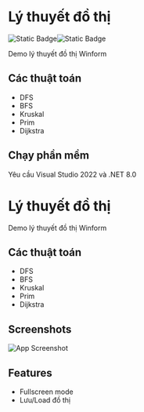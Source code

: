 
# Lý thuyết đồ thị
![Static Badge](https://img.shields.io/badge/Open_in_Visual_Studio_Code-%23007ACC.svg?style=flat-square&logo=data%3Aimage%2Fpng%3Bbase64%2CiVBORw0KGgoAAAANSUhEUgAAADAAAAAwCAYAAABXAvmHAAAACXBIWXMAAAsTAAALEwEAmpwYAAADv0lEQVR4nO2ZvWsUQRjGZ97VJogfaSSFQbC5bWyUYGMRsbWwsBObgIWFMWBmLid4gtGZBNTOzn9ABEHZGMzsLRo%2FCk935hRUSBELQQIKIrkLEjMyG8479T5mde8L7oEpd%2Bf57b4z88wMQn311VfH5FBxDKhY2sZfPXMfFA%2BjXhIQMQbUXwfqayctNty5ona94suUVzyFshpQNwuoGAcqNoz5cosAKu21ATmQ11tRd0ljTMRstXGoDRC11Nzqsuutjh%2B4pwc67RyhbLAFE3GrlnmoA%2FCrecWV1NzqBNIad8j8vQFMhFfPPDQDqIBk2m8%2BvbgLiHjSyDzYA3xsr%2FnMoyGgvmpmHmwB5oq6febP%2B%2FvMHG9jHloCYAYMD0cQC%2FfGNj8ZHAQiVmzNQ%2BIA194MYq4C4EoDU%2BuYyWl0%2B7Zj86gzKUaB%2BF%2FjmIdEAfibYeDybWS%2BqhkgNJ0famieiuNARCmWeSJKkM6dTgwAuFr803ylyU8Ok0dqPjeZOwPE%2FxHvy4t36LzYb55PDoDJz%2FUBNksKmLxYnVcgLWjcksFE3EF0YUf5HYkBYC4vNwQolxSTD9GVwm5MxPWY5tdMFvqzXzexMaA1xkxdsoEAJktwYTFOySwjIkZqdesmPY0Cl2eByx%2FNIZSG7HMNNNe4ZKh%2FF40HO%2Bv157ZiIQMWngSmvlv9jct5Demg1lf%2FbsZIs77cVq3EDiscBS6%2FWUFcDTVkHlUDfEAkOGTTj9vSKMHDEeDyixWEadnnGhP%2FPpqYH7Ttwm0pABEjkAm%2BRF%2FYEgKz8L5Z0TsO4KQXjgIR36KSyAQarryyhgAuPyCuOldCQMXJaBBWD8opA5G3hzCTACu0fxADyZ2tGw3Suc1Zx%2FpPRAvfXXQjbMc0qjGm%2FqXmi5KBeFGKAwFMLUcRvZUAmPrTVlmG%2Bg%2FRlNiNubweD0KuAVOtixJA%2Fc9NzK8DFRdRNlsJc6xAY0FsxvM7iOeTD3NA%2Fcf1s7v%2FyaF%2B7Tg9o85YRY%2Ff%2F8Y7NFtINk4jujAMRLz9O%2F76gdmkN3rUYeFx4DLeuOCyBKyQ3IYm0sT8oDFcLhkzLtAJyy3lTDgKXH2NW1Ju8uuAxmZzji7M70FxNVM4CFytdBjgPzX7eh8wudS7AEbT%2BSFgUvUugBEr7AKuniQC4LX7aLGsbH4Ac%2Bn9L0DKK051BiCCCLZgrm79E4AXHa%2Bf69zxevWBAZeztgCprrrgqJLJQsDkRgOAbr1iqgi4HIsOybjSDpe9dclXlsPkMeDq%2FfabS0977pq1r75Qd%2Bgnbk39qO0MuGMAAAAASUVORK5CYII%3D&labelColor=%23252526)![Static Badge](https://img.shields.io/badge/Open_in_Visual_Studio-%23481B6E.svg?style=flat-square&logo=data%3Aimage%2Fpng%3Bbase64%2CiVBORw0KGgoAAAANSUhEUgAAADAAAAAwCAYAAABXAvmHAAAACXBIWXMAAAsTAAALEwEAmpwYAAAG%2FklEQVR4nO3YeUyTdxjA8XdbtmVb4pZ4ZFFc5nQ6kRaw1aGicsqpXNZ5Z8uWiQf3RCjQVwQRKVdFKaWaLR4TkXjRlqO0UC6LlKMtbsYtmdkSs0N3SPs2zq3P8rYUykvt%2B9O4FBOe5PsPpf09H3h524BhUzM1U%2BOyKeK0bM8Oqfvz5N5%2BQ7vAdK6zzOCFPS%2Bzx%2F1Lr3j3k4ZPFlXAjkUl0F5uAlUZYW4vJyQqAbESm8yTxrw6L4VRc3efx2nYtVgMJKK9zESJUHaUmoKwyTY469qMDO%2F6W%2Fu9LkMKswZsiIkAa6pS00BHGbETcHhxMiz%2FejaruTuL1QAZS%2BvBHqEqNTmvxNTdxR%2Be5bLlRSzNyzy2ooHHVkAOWw5UhIoOUGqCtlJTnUuWBwxewNmtXx1c1gr4MiU4QqhKCISMBpcAeGxFCbm8LUeItmICKeRDq%2BNuLhFzhk5Wb9TfE8fpRYLQ268%2BzfI4S5lOLkzmDNH2rADVm77xEXP0MjFHbxZzhkC8kUwP1bH67uOcobefbHnFVpytMONsK8AZoo1PIEV7aPZKya8FgUo4Obr8EFSTgDg9iOL0P4k5OhbS8mx5UA5b8dCyvC0niFY%2BgRTtwR%2B5HTNvmlMO%2B9mXBh0AQBSrJ0Qx%2Bs3OXoPLalnOYysM5GJkCIjvW4sIQIkeMEcA1srNmcvrOyYA4vQgjNWZhbG6QtzBm0uGd%2BMCLqvxl2yW3LI8HQJnK9sPe7XPbD1KAEoIgGNga9Nswd95fvJeym8AqizpoDJaKxVxNG%2Fanrvf%2B8rsdO%2F6H7hLGyCL1QR0CN4ypYh8fyCfqzxKAEpPBLAmGK6O03c7AghjLN2q3KBdlLDgzLRExsWBNM8rcMBbAs4QPJbiEY%2BlSLA%2FV1lIAEoIgAqgJtpya4YoVn9rDKCzB8DxqMH7qey6vt3uZyGJcRGcIliKezmsFn%2FqucpnBdjsdhyokV%2Bv5gzOE8Xp7lIBlTE6OBGthYqoQchcIQEahC5redM8R%2BcqjhCA0lMDyBFxtIyqWP0fFsDIT78y2go4HqWFig2DgK%2BVw54l5xwhJPhy2bTHnat4doATQM3%2BcWGc3k8YozVNBAxaAIL1A1AQ2AEJjJoRxGVzupekEMdwpx%2BHFQUEoEQL2OJ2AqhRv0cYrY2qjNb9awVo4USUFXBsBFAeOQBFoWpI9q57mOhxcTvtoRiGtRwmACUEQCVQo35PvPvXG9J96scBKiiAsoh%2BKAnrN%2FLD%2B2LRAEZACQEgBGr2jycxJGsSPa6a4t1rIGd1kwVgu%2F4nACL6gR%2BuMReFaRy%2B6dlPS74RUMLoZqubEKjZHktk1nskM6S%2FJzOkkOhxDXa710Cun8IhoJQEhPdBcXgf8MM0UBSiucgPHnzjcefK842AEgKgCqiRX09gyNySGZIfUxhSIAGjiCU1kBfYZgWstwLKIvsnAkI1cGTdDe2RkOvvOgTkGQGlpwLs%2FeDS9GSm9FtyeVvjEB4X%2FiqN6L15jPzpUwFhVsDRUA0UhvRCwbqe3%2FICr%2FtRz20%2BZASUaAHb5orAvq1uVaYUprQrhSkFS1SEh%2FR20hLJYvIzkSByQGu5%2FimAIjvAkXU34HCQ%2BmFegPrT%2FwlQDWOJ%2Ftm98EJ%2FKlMKZBMQHtLGJM%2FLb9meWxIxMKcscuCOPYBPAkJJQO%2FIb%2BAGHA7ugfxANRwK6BZ9PvJhrjnXCCg9AUBk3vX%2B%2Be5UpsyyvAMEn8OpfYn6fMGGfveyiL775B3I%2FvofBwjqgbxANeQGdEGOX6sq01c2synXCCjRAra%2Fcwq2zRXDZ%2FPPqdIsy9uyASTkJbXT2WuUhg2sKg7vI8YByMuHBARPAEC6r%2FS7poNGQIkWEL%2Bw9k78wtpH5PK2RhEMyd0UhsyH9kUwDCsO00QWh%2Fc9sgGs178VkD8K6IRsPwWkr5ZAE25EivbgZIbkvTRPaWOa5xhgBNGb4lk%2FB3uC4Yf37SgK6zXb%2FwGPAa7DwYBOyFrbAvt9r0EjbkQK%2BfBUpsw71VN2OpUpvZfGkFal%2BNS%2Bhj3FHA3pzR53ByL%2FgIN64JAF0AHctXJIW3UFGnlGpDBXTGFob%2Fl4gBoOBXYDHtAO3DXNkLrq0uQGkJ%2BDCtfdqB13CyUB%2FirIXNMIySvroCHHSJss2zDsEoAFwRl6pSC4p9n%2BDsTzb4OM1Q2QtKIWGnIMKJ13GcCCCFVPyw9S94%2FdQpVwYLUMElfUQEO2gS6FPOOv6S4FWBDBXbPyAtS3R2%2BhvhLY53MOZFmGx9Up4xrXk%2F%2FhxibL5Pl3zsf9O34mb6Ff%2BF6DvR%2BembC4lDvcJMl6sAabrJMb2LWM6yd%2FmLbqMiSsPAsyrsGSNNMgl3GNSG%2BWLh%2Fh9tvbimK6Hwg%2FHvpTkjl8SpY5zHT1TlMzNdhzNv8BrBBGZACZ85YAAAAASUVORK5CYII%3D&labelColor=%23252526)




Demo lý thuyết đồ thị Winform

## Các thuật toán

- DFS
- BFS
- Kruskal
- Prim
- Dijkstra

## Chạy phần mềm

Yêu cầu Visual Studio 2022 và .NET 8.0 


# Lý thuyết đồ thị

Demo lý thuyết đồ thị Winform

## Các thuật toán

- DFS
- BFS
- Kruskal
- Prim
- Dijkstra

## Screenshots

![App Screenshot](https://via.placeholder.com/468x300?text=App+Screenshot+Here)


## Features
- Fullscreen mode
- Lưu/Load đồ thị

